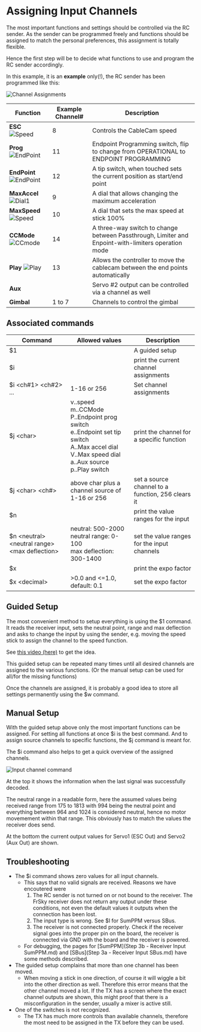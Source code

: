 # Assigning Input Channels

The most important functions and settings should be controlled via the RC sender. As the sender can be programmed freely and functions should be assigned to match the personal preferences, this assignment is totally flexible.

Hence the first step will be to decide what functions to use and program the RC sender accordingly.

In this example, it is an **example** only(!), the RC sender has been programmed like this:

![Channel Assignments](_images/RC_ChannelFunctions.jpg)

 

| Function                                                    | Example Channel# | Description                                                  |
| ----------------------------------------------------------- | ---------------- | ------------------------------------------------------------ |
| **ESC** ![Speed](_images/RC_ESC.jpg)                        | 8                | Controls the CableCam speed                                  |
| **Prog** ![EndPoint](_images/RC_EndpointProgrammingOFF.jpg) | 11               | Endpoint Programming switch, flip to change from OPERATIONAL to ENDPOINT PROGRAMMING |
| **EndPoint** ![EndPoint](_images/RC_SetEndpoint.jpg)        | 12               | A tip switch, when touched sets the current position as start/end point |
| **MaxAccel** ![Dial1](_images/RC_AccelDialHIGH.jpg)         | 9                | A dial that allows changing the maximum acceleration         |
| **MaxSpeed** ![Speed](_images/RC_SpeedDialHIGH.jpg)         | 10               | A dial that sets the max speed at stick 100%                 |
| **CCMode** ![CCmode](_images/RC_ModeSwitchLIMITER.jpg)      | 14               | A three-way switch to change between Passthrough, Limiter and Enpoint-with-limiters operation mode |
| **Play** ![Play](_images/RC_PlayOFF.jpg)                    | 13               | Allows the controller to move the cablecam between the end points automatically |
| **Aux**                                                     |                  | Servo #2 output can be controlled via a channel as well      |
| **Gimbal**                                                  | 1 to 7           | Channels to control the gimbal                               |



## Associated commands

| Command                                              | Allowed values                                               | Description                                       |
| ---------------------------------------------------- | ------------------------------------------------------------ | ------------------------------------------------- |
| \$1                                                  |                                                              | A guided setup                                    |
| \$i                                                  |                                                              | print the current channel assignments             |
| \$i \<ch#1\> \<ch#2\> ...                            | 1-16 or 256                                                  | Set channel assignments                           |
| \$j \<char\>                                         | v..speed<br />m..CCMode<br />P..Endpoint prog switch<br />e..Endpoint set tip switch<br />A..Max accel dial<br />V..Max speed dial<br />a..Aux source<br />p..Play switch | print the channel for a specific function         |
| \$j \<char\> \<ch#\>                                 | above char plus a channel source of 1-16 or 256              | set a source channel to a function, 256 clears it |
| \$n                                                  |                                                              | print the value ranges for the input              |
| \$n \<neutral\> \<neutral range\> \<max deflection\> | neutral: 500-2000<br />neutral range: 0-100<br />max deflection: 300-1400 | set the value ranges for the input channels       |
| \$x                                                  |                                                              | print the expo factor                             |
| \$x \<decimal\>                                      | \>0.0 and \<=1.0, default: 0.1                               | set the expo factor                               |



## Guided Setup

The most convenient method to setup everything is using the \$1 command. It reads the receiver input, sets the neutral point, range and max deflection and asks to change the input by using the sender, e.g. moving the speed stick to assign the channel to the speed function.

See <a href="https://youtu.be/UbZSGKW4F94">this video (here)</a> to get the idea.

This guided setup can be repeated many times until all desired channels are assigned to the various functions. (Or the manual setup can be used for all/for the missing functions)

Once the channels are assigned, it is probably a good idea to store all settings permanently using the \$w command.



## Manual Setup

With the guided setup above only the most important functions can be assigned. For setting all functions at once \$i is the best command. And to assign source channels to specific functions, the \$j command is meant for.

The \$i command also helps to get a quick overview of the assigned channels.

![Input channel command](_images/console_input_config.png)

At the top it shows the information when the last signal was successfully decoded. 

The neutral range in a readable form, here the assumed values being received range from 175 to 1813 with 994 being the neutral point and everything between 964 and 1024 is considered neutral, hence no motor movemement within that range. This obviously has to match the values the receiver does send.

At the bottom the current output values for Servo1 (ESC Out) and Servo2 (Aux Out) are shown.



## Troubleshooting

- The \$i command shows zero values for all input channels.
  - This says that no valid signals are received. Reasons we have encoutered were
    1. The RC sender is not turned on or not bound to the receiver. The FrSky receiver does not return any output under these conditions, not even the default values it outputs when the connection has been lost.
    2. The input type is wrong. See \$I for SumPPM versus SBus.
    3. The receiver is not connected properly. Check if the receiver signal goes into the proper pin on the board, the receiver is connected via GND with the board and the receiver is powered.
  - For debugging, the pages for [SumPPM](Step 3b - Receiver Input SumPPM.md) and [SBus](Step 3a - Receiver Input SBus.md) have some methods described.
- The guided setup complains that more than one channel has been moved.
  - When moving a stick in one direction, of course it will wiggle a bit into the other direction as well. Therefore this error means that the other channel moved a lot. If the TX has a screen where the exact channel outputs are shown, this might proof that there is a misconfiguration in the sender, usually a mixer is active still.
- One of the switches is not recognized.
  - The TX has much more controls than available channels, therefore the most need to be assigned in the TX before they can be used.

